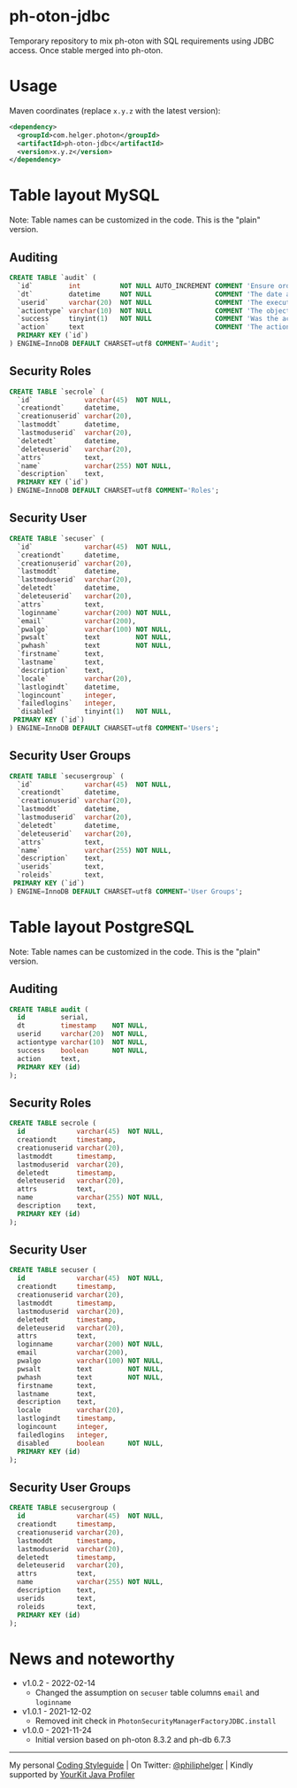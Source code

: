 # ph-oton-jdbc

Temporary repository to mix ph-oton with SQL requirements using JDBC access. Once stable merged into ph-oton.

# Usage

Maven coordinates (replace `x.y.z` with the latest version):

```xml
<dependency>
  <groupId>com.helger.photon</groupId>
  <artifactId>ph-oton-jdbc</artifactId>
  <version>x.y.z</version>
</dependency>
```

# Table layout MySQL

Note: Table names can be customized in the code. This is the "plain" version.

## Auditing

```sql
CREATE TABLE `audit` (
  `id`         int          NOT NULL AUTO_INCREMENT COMMENT 'Ensure order of entry',
  `dt`         datetime     NOT NULL                COMMENT 'The date and time of the execution',
  `userid`     varchar(20)  NOT NULL                COMMENT 'The executing user ID',
  `actiontype` varchar(10)  NOT NULL                COMMENT 'The object type',
  `success`    tinyint(1)   NOT NULL                COMMENT 'Was the action successful or not?',
  `action`     text                                 COMMENT 'The action and arguments that were performed',
  PRIMARY KEY (`id`)
) ENGINE=InnoDB DEFAULT CHARSET=utf8 COMMENT='Audit';
```

## Security Roles

```sql
CREATE TABLE `secrole` (
  `id`             varchar(45)  NOT NULL,
  `creationdt`     datetime,
  `creationuserid` varchar(20),
  `lastmoddt`      datetime,
  `lastmoduserid`  varchar(20),
  `deletedt`       datetime,
  `deleteuserid`   varchar(20),
  `attrs`          text,
  `name`           varchar(255) NOT NULL,
  `description`    text,
  PRIMARY KEY (`id`)
) ENGINE=InnoDB DEFAULT CHARSET=utf8 COMMENT='Roles';
```

## Security User

```sql
CREATE TABLE `secuser` (
  `id`             varchar(45)  NOT NULL,
  `creationdt`     datetime,
  `creationuserid` varchar(20),
  `lastmoddt`      datetime,
  `lastmoduserid`  varchar(20),
  `deletedt`       datetime,
  `deleteuserid`   varchar(20),
  `attrs`          text,
  `loginname`      varchar(200) NOT NULL,
  `email`          varchar(200),
  `pwalgo`         varchar(100) NOT NULL,
  `pwsalt`         text         NOT NULL,
  `pwhash`         text         NOT NULL,
  `firstname`      text,
  `lastname`       text,
  `description`    text,
  `locale`         varchar(20),
  `lastlogindt`    datetime,
  `logincount`     integer,
  `failedlogins`   integer,
  `disabled`       tinyint(1)   NOT NULL,
 PRIMARY KEY (`id`)
) ENGINE=InnoDB DEFAULT CHARSET=utf8 COMMENT='Users';
```

## Security User Groups

```sql
CREATE TABLE `secusergroup` (
  `id`             varchar(45)  NOT NULL,
  `creationdt`     datetime,
  `creationuserid` varchar(20),
  `lastmoddt`      datetime,
  `lastmoduserid`  varchar(20),
  `deletedt`       datetime,
  `deleteuserid`   varchar(20),
  `attrs`          text,
  `name`           varchar(255) NOT NULL,
  `description`    text,
  `userids`        text,
  `roleids`        text,
 PRIMARY KEY (`id`)
) ENGINE=InnoDB DEFAULT CHARSET=utf8 COMMENT='User Groups';
```

# Table layout PostgreSQL


Note: Table names can be customized in the code. This is the "plain" version.

## Auditing

```sql
CREATE TABLE audit (
  id         serial,
  dt         timestamp    NOT NULL,
  userid     varchar(20)  NOT NULL,
  actiontype varchar(10)  NOT NULL,
  success    boolean      NOT NULL,
  action     text,
  PRIMARY KEY (id)
);
```

## Security Roles

```sql
CREATE TABLE secrole (
  id             varchar(45)  NOT NULL,
  creationdt     timestamp,
  creationuserid varchar(20),
  lastmoddt      timestamp,
  lastmoduserid  varchar(20),
  deletedt       timestamp,
  deleteuserid   varchar(20),
  attrs          text,
  name           varchar(255) NOT NULL,
  description    text,
  PRIMARY KEY (id)
);
```

## Security User

```sql
CREATE TABLE secuser (
  id             varchar(45)  NOT NULL,
  creationdt     timestamp,
  creationuserid varchar(20),
  lastmoddt      timestamp,
  lastmoduserid  varchar(20),
  deletedt       timestamp,
  deleteuserid   varchar(20),
  attrs          text,
  loginname      varchar(200) NOT NULL,
  email          varchar(200),
  pwalgo         varchar(100) NOT NULL,
  pwsalt         text         NOT NULL,
  pwhash         text         NOT NULL,
  firstname      text,
  lastname       text,
  description    text,
  locale         varchar(20),
  lastlogindt    timestamp,
  logincount     integer,
  failedlogins   integer,
  disabled       boolean      NOT NULL,
  PRIMARY KEY (id)
);
```

## Security User Groups

```sql
CREATE TABLE secusergroup (
  id             varchar(45)  NOT NULL,
  creationdt     timestamp,
  creationuserid varchar(20),
  lastmoddt      timestamp,
  lastmoduserid  varchar(20),
  deletedt       timestamp,
  deleteuserid   varchar(20),
  attrs          text,
  name           varchar(255) NOT NULL,
  description    text,
  userids        text,
  roleids        text,
  PRIMARY KEY (id)
);
```

# News and noteworthy

* v1.0.2 - 2022-02-14
    * Changed the assumption on `secuser` table columns `email` and `loginname`
* v1.0.1 - 2021-12-02
    * Removed init check in `PhotonSecurityManagerFactoryJDBC.install`
* v1.0.0 - 2021-11-24
    * Initial version based on ph-oton 8.3.2 and ph-db 6.7.3

---

My personal [Coding Styleguide](https://github.com/phax/meta/blob/master/CodingStyleguide.md) |
On Twitter: <a href="https://twitter.com/philiphelger">@philiphelger</a> |
Kindly supported by [YourKit Java Profiler](https://www.yourkit.com)